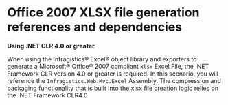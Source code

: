 ﻿<!--
|metadata|
{
    "fileName": "excelengine-office-2007-xlsx-file-generation-references-and-dependencies",
    "controlName": "Infragistics Excel Library",
    "tags": ["FAQ"]
}
|metadata|
-->

# Office 2007 XLSX file generation references and dependencies

**Using .NET CLR 4.0 or greater**

When using the Infragistics® Excel® object library and exporters to generate a Microsoft® Office® 2007 compliant `xlsx` Excel File, the .NET Framework CLR version 4.0 or greater is required. In this scenario, you will reference the `Infragistics.Web.Mvc.Excel` Assembly. The compression and packaging functionality that is built into the xlsx file creation logic relies on the .NET Framework CLR4.0
